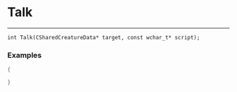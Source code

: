 # Talk
---
```
int Talk(CSharedCreatureData* target, const wchar_t* script);
```

### Examples
```cpp - C++
{

}
```
